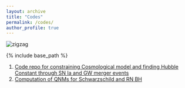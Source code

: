 ```yaml
---
layout: archive
title: "Codes"
permalink: /codes/
author_profile: true
---
```

<img src="{{  site.url  }}/images/code.gif" alt="zigzag"  style="vertical-align:bottom">

{% include base_path %}

1. [Code repo for constraining Cosmological model and finding Hubble Constant through SN Ia and GW merger events](https://github.com/AshleyChraya/HubbleConstant-ConstraintsForVCG)
2. [Computation of QNMs for Schwarzschild and RN BH](https://github.com/AshleyChraya/QNM_Vritika)